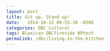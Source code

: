 ```yaml
---
layout: post
title: Git up, Stand up!
date:   2014-10-12 09:55:30 -0500
categories: DBC Cultural
tags: Blaxican DBCfireside NPtech
permalink: /dbc/living-in-the-kitchen
---
```

